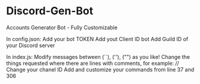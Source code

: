 # Discord-Gen-Bot
Accounts Generator Bot - Fully Customizable


In config.json:
Add your bot TOKEN
Add yout Client ID bot
Add Guild ID of your Discord server


In index.js:
Modify messages between (``), (''), ("") as you like!
Change the things requested where there are lines with comments, for example: // Change your chanel ID
Add and customize your commands from line 37 and 306